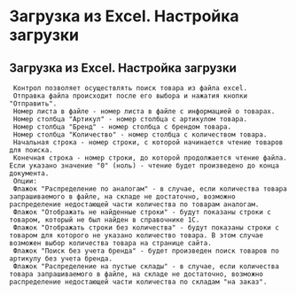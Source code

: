 ﻿---
description: 2.4.7
---
# Загрузка из Excel. Настройка загрузки
## Загрузка из Excel. Настройка загрузки
     Контрол позволяет осуществлять поиск товара из файла excel.
     Отправка файла происходит после его выбора и нажатия кнопки "Отправить".
     Номер листа в файле - номер листа в файле с информацией о товарах.
     Номер столбца "Артикул" - номер столбца с артикулом товара.
     Номер столбца "Бренд" - номер столбца с брендом товара.
     Номер столбца "Количество" - номер столбца с количеством товара.
     Начальная строка - номер строки, с которой начинается чтение товаров для поиска.
     Конечная строка - номер строки, до которой продолжается чтение файла. Если указано значение "0" (ноль) - чтение будет произведено до конца документа.
     Опции:
     Флажок "Распределение по аналогам" - в случае, если количества товара запрашиваемого в файле, на складе не достаточно, возможно распределение недостающей части количества по товарам аналогам. 
     Флажок "Отображать не найденные строки" - будут показаны строки с товаром, который не был найден в справочнике 1С.
     Флажок "Отображать строки без количества" - будут показаны строки с товаром для которого не указано количество товара. В этом случае возможен выбор количества товара на странице сайта.
     Флажок "Поиск без учета бренда" - будет произведен поиск товаров по артикулу без учета бренда.
     Флажок "Распределение на пустые склады" - в случае, если количества товара запрашиваемого в файле, на складе не достаточно, возможно распределение недостающей части количества по складам "на заказ".
